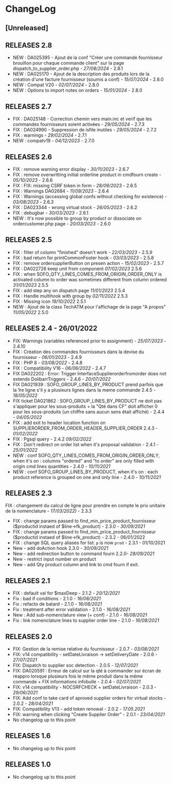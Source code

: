 # ChangeLog

## [Unreleased]


## RELEASES 2.8

- NEW : DA025395 - Ajout de la conf "Créer une commande fournisseur brouillon pour chaque commande client" sur la page dispatch_to_supplier_order.php - *27/08/2024* - 2.8.1
- NEW : DA025170 - Ajout de la description des produits lors de la création d'une facture fournisseur (soumis a conf) - *15/07/2024* - 2.8.0
- NEW : Compat V20 - *02/07/2024* - 2.8.0
- NEW : Options to import notes on orders - *15/01/2024* - 2.8.0

## RELEASES 2.7
- FIX : DA025148 - Correction chemin vers main.inc et verif que les commandes fournisseurs soient activées - *29/05/2024* - 2.7.3
- FIX : DA024990 - Suppression de isfile inutiles - *29/05/2024* - 2.7.2
- FIX : warnings - *29/02/2024* - 2.7.1  
- NEW : compatv19 - *04/12/2023* - 2.7.0  

## RELEASES 2.6
- FIX : remove warning error display - *30/11/2023* - 2.6.7
- FIX : remove overwritting initial orderline product in cmdfourn create - *05/10/2023* - 2.6.6  
- FIX : FIX: missing CSRF token in form - *28/09/2023* - 2.6.5
- FIX : Warnings DA02684 - *11/09/2023* - 2.6.4
- FIX : Warnings (accessing global confs without checking for existence) - *03/08/2023* - 2.6.3
- FIX : DA023344 - wrong virtual stock - *26/05/2023* - 2.6.2
- FIX : debugbar - *30/03/2023* - 2.6.1
- NEW : It's now possible to group by product or dissociate on ordercustomer.php page - *20/03/2023* - 2.6.0

## RELEASES 2.5 
- FIX : filter of column "finished" doesn't work - *22/03/2023* - 2.5.9
- FIX : bad return for printCommonFooter hook - *03/03/2023* - 2.5.8
- FIX : remove ordersupplierButton on presen action  - *15/02/2023* - 2.5.7  
- FIX : DA022726 keep unit from component  *07/02/2023* 2.5.6
- FIX : when SOFO_QTY_LINES_COMES_FROM_ORIGIN_ORDER_ONLY is activated column to order was sometimes different from column ordered  *31/01/2023* 2.5.5
- FIX : add step any on dispatch page *11/01/2023* 2.5.4
- FIX : Handle multihook with group by  *02/11/2022* 2.5.3
- FIX : Missing icon  *19/10/2022* 2.5.1
- NEW : Ajout de la class TechATM pour l'affichage de la page "A propos" *11/05/2022* 2.5.0

## RELEASES 2.4 - 26/01/2022
- FIX: Warnings (variables referenced prior to assignment) - *25/07/2023* - 2.4.10
- FIX : Création des commandes fournisseurs dans la devise du fournisseur - *06/01/2023* - 2.4.9
- FIX : PHP 8 - *03/08/2022* - 2.4.8
- FIX : Compatibility V16 - *06/06/2022* - 2.4.7
- FIX DA022202 : Error: Trigger InterfaceSupplierorderfromorder does not extends DolibarrTriggers - 2.4.6 - *20/07/2022*
- FIX DA021939 : SOFO_GROUP_LINES_BY_PRODUCT prend parfois que la 1re ligne s'il y a plusieurs lignes dans la meme commande 2.4.5 - *18/05/2022*
- FIX ticket DA021862 : SOFO_GROUP_LINES_BY_PRODUCT ne doit pas s'appliquer pour les sous-produits + la "Qté dans CF" doit afficher 0 pour les sous-produits (un chiffre sans aucun sens était affiché) - 2.4.4 - *04/05/2022*
- FIX : add exit to header location function on SUPPLIERORDER_FROM_ORDER_HEADER_SUPPLIER_ORDER 2.4.3 - *01/02/2022*
- FIX : Pgsql query - 2.4.2 *09/02/2022*
- FIX : Don't redirect on order list when it's proposal validation - 2.4.1 - *25/01/2022*
- NEW : conf SOFO_QTY_LINES_COMES_FROM_ORIGIN_ORDER_ONLY, when it's on : columns "ordered" and "to order" are only filled with origin cmd lines quantities - 2.4.0 - *10/11/2021*
- NEW : conf SOFO_GROUP_LINES_BY_PRODUCT, when it's on : each product reference is grouped on one and only line - 2.4.0 - *10/11/2021*

## RELEASES 2.3
FIX : changement du calcul de ligne pour prendre en compte le prix unitaire de la nomenclature  - *17/03/2022)* - 2.3.3  
- FIX : change params passed to find_min_price_product_fournisseur ($productid instaed of $line->fk_product) - 2.3.0 - *30/09/2021*
- FIX : change params passed to find_min_price_product_fournisseur ($productid instaed of $line->fk_product) - 2.3.2 - 06/01/2022
- FIX : change SQL query aliases for list: `p` is now `prod` - 2.3.1 - 01/10/2021
- New - add doAction hook 2.3.0 - *30/09/2021*
- New - add redirection button to command fourn 2.2.0- *28/09/2021*
- New - restrict input number on product 
- New - add Qty product column and link to cmd fourn if exit.


## RELEASES 2.1

- FIX : default val for $maxDeep - 2.1.2 - *20/12/2021*
- Fix : bad if conditions - 2.1.0 - *16/08/2021*
- Fix : refacto de batard - 2.1.0 - *16/08/2021*
- Fix : treatment after error validation - 2.1.0 - *16/08/2021*
- New : Add sub-nomenclature view (+ conf) - 2.1.0 - *16/08/2021*
- Fix : link nomenclature lines to supplier order line - 2.1.0 - *16/08/2021*

## RELEASES 2.0

- FIX: Gestion de la remise relative du fournisseur - 2.0.7 - *03/08/2021*
- FIX: v14 compatibility - setDateLivraison -> setDeliveryDate - 2.0.6 - *27/07/2021*
- FIX: Dispatch to supplier soc detection - 2.0.5 - *12/07/2021*
- FIX: DA020591 : Erreur de calcul sur la qté à commander sur écran de réappro lorsque plusieurs fois le même produit dans la même commande + FIX informations infobulle - 2.0.4 - *02/07/2021*
- FIX: v14 compatibility - NOCSRFCHECK + setDateLivraison - 2.0.3 - *29/06/2021*
- FIX: Add conf to take card of aproved supplier orders for virtual stocks - 2.0.2 - *28/04/2021*
- FIX: Compatibility V13 - add token renowal - 2.0.2 - *17.05.2021*
- FIX: warning when clicking “Create Supplier Order” - 2.0.1 - *23/04/2021*
- No changelog up to this point

## RELEASES 1.6
- No changelog up to this point

## RELEASES 1.0
- No changelog up to this point

